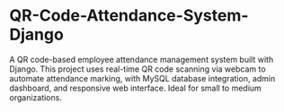 # QR-Code-Attendance-System-Django
A QR code-based employee attendance management system built with Django. This project uses real-time QR code scanning via webcam to automate attendance marking, with MySQL database integration, admin dashboard, and responsive web interface. Ideal for small to medium organizations.
